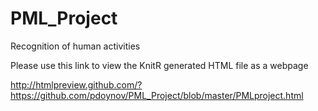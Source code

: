 # PML_Project
Recognition of human activities

Please use this link to view the KnitR generated HTML file as a webpage

http://htmlpreview.github.com/?https://github.com/pdoynov/PML_Project/blob/master/PMLproject.html

